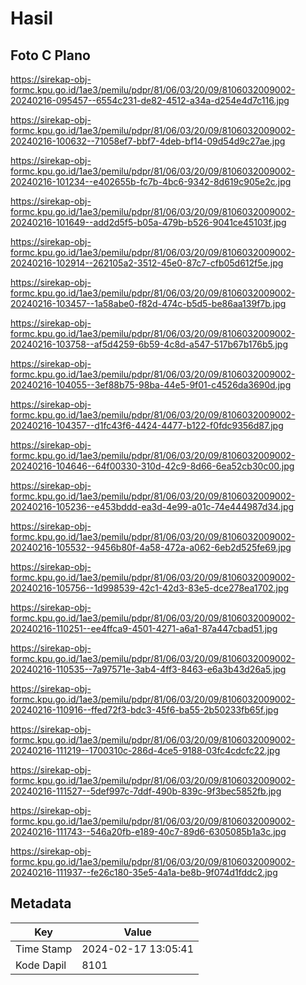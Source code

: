 # Hasil

## Foto C Plano

https://sirekap-obj-formc.kpu.go.id/1ae3/pemilu/pdpr/81/06/03/20/09/8106032009002-20240216-095457--6554c231-de82-4512-a34a-d254e4d7c116.jpg

https://sirekap-obj-formc.kpu.go.id/1ae3/pemilu/pdpr/81/06/03/20/09/8106032009002-20240216-100632--71058ef7-bbf7-4deb-bf14-09d54d9c27ae.jpg

https://sirekap-obj-formc.kpu.go.id/1ae3/pemilu/pdpr/81/06/03/20/09/8106032009002-20240216-101234--e402655b-fc7b-4bc6-9342-8d619c905e2c.jpg

https://sirekap-obj-formc.kpu.go.id/1ae3/pemilu/pdpr/81/06/03/20/09/8106032009002-20240216-101649--add2d5f5-b05a-479b-b526-9041ce45103f.jpg

https://sirekap-obj-formc.kpu.go.id/1ae3/pemilu/pdpr/81/06/03/20/09/8106032009002-20240216-102914--262105a2-3512-45e0-87c7-cfb05d612f5e.jpg

https://sirekap-obj-formc.kpu.go.id/1ae3/pemilu/pdpr/81/06/03/20/09/8106032009002-20240216-103457--1a58abe0-f82d-474c-b5d5-be86aa139f7b.jpg

https://sirekap-obj-formc.kpu.go.id/1ae3/pemilu/pdpr/81/06/03/20/09/8106032009002-20240216-103758--af5d4259-6b59-4c8d-a547-517b67b176b5.jpg

https://sirekap-obj-formc.kpu.go.id/1ae3/pemilu/pdpr/81/06/03/20/09/8106032009002-20240216-104055--3ef88b75-98ba-44e5-9f01-c4526da3690d.jpg

https://sirekap-obj-formc.kpu.go.id/1ae3/pemilu/pdpr/81/06/03/20/09/8106032009002-20240216-104357--d1fc43f6-4424-4477-b122-f0fdc9356d87.jpg

https://sirekap-obj-formc.kpu.go.id/1ae3/pemilu/pdpr/81/06/03/20/09/8106032009002-20240216-104646--64f00330-310d-42c9-8d66-6ea52cb30c00.jpg

https://sirekap-obj-formc.kpu.go.id/1ae3/pemilu/pdpr/81/06/03/20/09/8106032009002-20240216-105236--e453bddd-ea3d-4e99-a01c-74e444987d34.jpg

https://sirekap-obj-formc.kpu.go.id/1ae3/pemilu/pdpr/81/06/03/20/09/8106032009002-20240216-105532--9456b80f-4a58-472a-a062-6eb2d525fe69.jpg

https://sirekap-obj-formc.kpu.go.id/1ae3/pemilu/pdpr/81/06/03/20/09/8106032009002-20240216-105756--1d998539-42c1-42d3-83e5-dce278ea1702.jpg

https://sirekap-obj-formc.kpu.go.id/1ae3/pemilu/pdpr/81/06/03/20/09/8106032009002-20240216-110251--ee4ffca9-4501-4271-a6a1-87a447cbad51.jpg

https://sirekap-obj-formc.kpu.go.id/1ae3/pemilu/pdpr/81/06/03/20/09/8106032009002-20240216-110535--7a97571e-3ab4-4ff3-8463-e6a3b43d26a5.jpg

https://sirekap-obj-formc.kpu.go.id/1ae3/pemilu/pdpr/81/06/03/20/09/8106032009002-20240216-110916--ffed72f3-bdc3-45f6-ba55-2b50233fb65f.jpg

https://sirekap-obj-formc.kpu.go.id/1ae3/pemilu/pdpr/81/06/03/20/09/8106032009002-20240216-111219--1700310c-286d-4ce5-9188-03fc4cdcfc22.jpg

https://sirekap-obj-formc.kpu.go.id/1ae3/pemilu/pdpr/81/06/03/20/09/8106032009002-20240216-111527--5def997c-7ddf-490b-839c-9f3bec5852fb.jpg

https://sirekap-obj-formc.kpu.go.id/1ae3/pemilu/pdpr/81/06/03/20/09/8106032009002-20240216-111743--546a20fb-e189-40c7-89d6-6305085b1a3c.jpg

https://sirekap-obj-formc.kpu.go.id/1ae3/pemilu/pdpr/81/06/03/20/09/8106032009002-20240216-111937--fe26c180-35e5-4a1a-be8b-9f074d1fddc2.jpg


## Metadata

| Key        | Value               |
| ---------- | ------------------- |
| Time Stamp | 2024-02-17 13:05:41 |
| Kode Dapil | 8101                |



